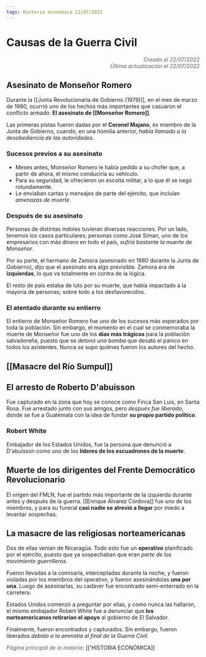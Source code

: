 ```yaml
---
tags: Historia económica 22/07/2022
---
```


# Causas de la Guerra Civil
<div style="text-align: right; opacity: 0.7; font-style: italic;">Creado el 22/07/2022</div>
<div style="text-align: right; opacity: 0.7; font-style: italic;">Última actualización el 22/07/2022</div>

## Asesinato de Monseñor Romero

Durante la [[Junta Revolucionaria de Gobierno (1979)]], en el mes de marzo de 1980, ocurrió uno de los hechos más importantes que casuaron el conflicto armado: **El asesinato de [[Monseñor Romero]]**.

Las primeras pistas fueron dadas por el **Coronel Majano**, ex miembro de la Junta de Gobierno, cuando, en una homilia anterior, *había llamado a la desobediencia de las autoridades*.

### Sucesos previos a su asesinato

- Meses antes, Monseñor Romero le había pedido a su chofer que, a partir de ahora, él mismo conduciría su vehículo.
- Para su seguridad, le ofrecieron un escolta militar, a lo que él se negó rotundamente.
- Le enviaban cartas y mensajes de parte del ejército, que incluían *amenazas de muerte*.

### Después de su asesinato 

Personas de distintas índoles tuvieran diversas reacciones. Por un lado, tenemos los casos particulares; personas como José Siman, uno de los empresarios con más dinero en todo el país, *sufrió bastante la muerte de Monseñor.*

Por su parte, el hermano de Zamora (asesinado en 1980 durante la Junta de Gobierno), dijo que el asesinato era algo previsible. Zamora era de **izquierdas**, lo que va totalmente en contra de la lógica.

El resto de país estaba de luto por su muerte, que había impactado a la mayoría de personas; sobre todo a los desfavorecidos.

### El atentado durante su entierro

El entierro de Monseñor Romero fue uno de los sucesos más esperados por toda la población. Sin embargo, el momento en el cual se conmemoraba la muerte de Monseñor fue uno de los **días más trágicos** para la población salvadoreña, puesto que se *detonó una bomba* que desató el pánico en todos los asistentes. Nunca se supo quiénes fueron los autores del hecho.

## [[Masacre del Río Sumpul]]

## El arresto de Roberto D'abuisson

Fue capturado en la zona que hoy se conoce como Finca San Luis, en Santa Rosa. Fue arrestado junto con sus amigos, pero *después fue liberado*, donde se fue a Guatemala con la idea de fundar **su propio partido político**.

### Robert White

Embajador de los Estados Unidos, fue la persona que denunció a D'abuisson como uno de los **líderes de los escuadrones de la muerte**.

## Muerte de los dirigentes del Frente Democrático Revolucionario

El origen del FMLN, fue el partido más importante de la izquierda durante antes y después de la guerra. [[Enrique Álvarez Córdova]] fue uno de los miembros, y para su funeral **casi nadie se atrevió a llegar** por miedo a levantar sospechas.

## La masacre de las religiosas norteamericanas

Dos de ellas venían de Nicaragüa. Todo esto fue un **operativo** planificado por el ejército, puesto que ya sospechaban que eran *parte de los movimiento guerrilleros*.

Fueron llevadas a la comisaría, interceptadas durante la noche, y fueron violadas por los miembros del operativo, y fueron asesinándolas **una por una**. Luego de asesinarlas, su cadáver fue encontrado semi-enterrado en la carretera.

Estados Unidos comenzó a preguntar por ellas, y como nunca las hallaron, el mismo embajador Robert White fue a denunciar que **los norteamericanos retirarían el apoyo** al gobierno de El Salvador.

Finalmente, fueron encontrados y capturados. Sin embargo, fueron liberados *debido a la amnistía al final de la Guerra Civil.*

<span style="opacity: 0.7; font-style: italic;">Página principal de la materia:</span> [['HISTORIA ECONÓMICA]]